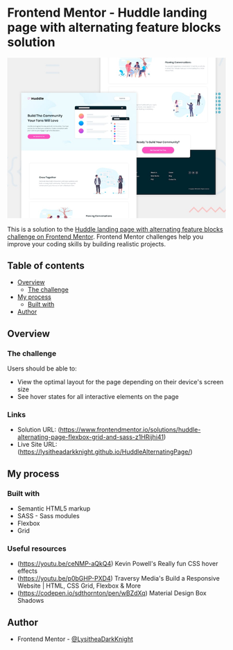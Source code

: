 # Frontend Mentor - Huddle landing page with alternating feature blocks solution

![Design preview for the Huddle landing page with alternating feature blocks coding challenge](./design/desktop-preview.jpg)

This is a solution to the [Huddle landing page with alternating feature blocks challenge on Frontend Mentor](https://www.frontendmentor.io/challenges/huddle-landing-page-with-alternating-feature-blocks-5ca5f5981e82137ec91a5100). Frontend Mentor challenges help you improve your coding skills by building realistic projects. 

## Table of contents

- [Overview](#overview)
  - [The challenge](#the-challenge)
- [My process](#my-process)
  - [Built with](#built-with)
- [Author](#author)

## Overview

### The challenge

Users should be able to:

- View the optimal layout for the page depending on their device's screen size
- See hover states for all interactive elements on the page

### Links

- Solution URL: (https://www.frontendmentor.io/solutions/huddle-alternating-page-flexbox-grid-and-sass-z1HRijhi41)
- Live Site URL: (https://lysitheadarkknight.github.io/HuddleAlternatingPage/)

## My process

### Built with

- Semantic HTML5 markup
- SASS - Sass modules
- Flexbox
- Grid 

### Useful resources

- (https://youtu.be/ceNMP-aQkQ4) Kevin Powell's Really fun CSS hover effects
- (https://youtu.be/p0bGHP-PXD4) Traversy Media's Build a Responsive Website | HTML, CSS Grid, Flexbox & More
- (https://codepen.io/sdthornton/pen/wBZdXq) Material Design Box Shadows

## Author

- Frontend Mentor - [@LysitheaDarkKnight](https://www.frontendmentor.io/profile/@LysitheaDarkKnight)
